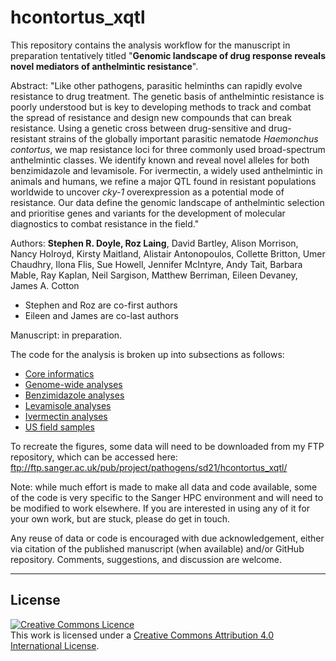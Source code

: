 # hcontortus_xqtl

This repository contains the analysis workflow for the manuscript in preparation
tentatively titled "**Genomic landscape of drug response reveals novel mediators of anthelmintic resistance**".

Abstract:
"Like other pathogens, parasitic helminths can rapidly evolve resistance to drug treatment. The genetic basis of anthelmintic resistance is poorly understood but is key to developing methods to track and combat the spread of resistance and design new compounds that can break resistance. Using a genetic cross between drug-sensitive and drug-resistant strains of the globally important parasitic nematode *Haemonchus contortus*, we map resistance loci for three commonly used broad-spectrum anthelmintic classes. We identify known and reveal novel alleles for both benzimidazole and levamisole. For ivermectin, a widely used anthelmintic in animals and humans, we refine a major QTL found in resistant populations worldwide to uncover *cky-1* overexpression as a potential mode of resistance. Our data define the genomic landscape of anthelmintic selection and prioritise genes and variants for the development of molecular diagnostics to combat resistance in the field."

Authors:
**Stephen R. Doyle, Roz Laing**, David Bartley, Alison Morrison, Nancy Holroyd, Kirsty Maitland, Alistair Antonopoulos, Collette Britton, Umer Chaudhry, Ilona Flis, Sue Howell, Jennifer McIntyre, Andy Tait, Barbara Mable, Ray Kaplan, Neil Sargison, Matthew Berriman, Eileen Devaney, James A. Cotton
- Stephen and Roz are co-first authors
- Eileen and James are co-last authors

Manuscript: in preparation.



The code for the analysis is broken up into subsections as follows:  
- [Core informatics](https://github.com/stephenrdoyle/hcontortus_xqtl/blob/master/03_code/hcontortus_xqtl.workbook.mapping_variants.md)
- [Genome-wide analyses](https://github.com/stephenrdoyle/hcontortus_xqtl/blob/master/03_code/hcontortus_xqtl.workbook.genomewideplots.md)  
- [Benzimidazole analyses](https://github.com/stephenrdoyle/hcontortus_xqtl/blob/master/03_code/hcontortus_xqtl.workbook.benzimidazole.md)  
- [Levamisole analyses](https://github.com/stephenrdoyle/hcontortus_xqtl/blob/master/03_code/hcontortus_xqtl.workbook.levamisole.md)  
- [Ivermectin analyses](https://github.com/stephenrdoyle/hcontortus_xqtl/blob/master/03_code/hcontortus_xqtl.workbook.ivermectin.md)  
- [US field samples](https://github.com/stephenrdoyle/hcontortus_xqtl/blob/master/03_code/hcontortus_xqtl.workbook.US_field_genomewide.md)  

To recreate the figures, some data will need to be downloaded from my FTP repository, which can be accessed here: ftp://ftp.sanger.ac.uk/pub/project/pathogens/sd21/hcontortus_xqtl/

Note: while much effort is made to make all data and code available, some of the code is very specific to the Sanger HPC environment and will need to be modified to work elsewhere. If you are interested in using any of it for your own work, but are stuck, please do get in touch.

Any reuse of data or code is encouraged with due acknowledgement, either via citation of the published manuscript (when available) and/or GitHub repository. Comments, suggestions, and discussion are welcome.

******
## License
<a rel="license" href="http://creativecommons.org/licenses/by/4.0/"><img alt="Creative Commons Licence" style="border-width:0" src="https://i.creativecommons.org/l/by/4.0/88x31.png" /></a><br />This work is licensed under a <a rel="license" href="http://creativecommons.org/licenses/by/4.0/">Creative Commons Attribution 4.0 International License</a>.
